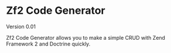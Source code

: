 Zf2 Code Generator
==========================

Version 0.01

Zf2 Code Generator allows you to make a simple CRUD with Zend Framework 2 and Doctrine quickly.

